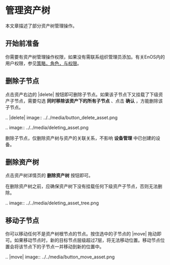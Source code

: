 # 管理资产树

本文章描述了部分资产树管理操作。

## 开始前准备

你需要有资产树管理操作权限，如果没有需联系组织管理员添加。有关EnOS内的用户权限，参见[策略，角色，与权限](/docs/iam/zh_CN/latest/access_policy)。

## 删除子节点

点击资产右边的 |delete| 按钮即可删除子节点。如果该子节点下又挂载了下级资产子节点，需要勾选 **同时移除该资产下的所有子节点** 、点击 **确认** ，方能删除该子节点。

.. |delete| image:: ../../media/button_delete_asset.png

.. image:: ../../media/deleting_asset.png

删除子节点，仅删除资产树与资产的关联关系，不影响 **设备管理** 中已创建的设备。

## 删除资产树

点击资产树详情页的 **删除资产树** 按钮即可。

在删除资产树之前，应确保资产树下没有挂载任何下级资产子节点，否则无法删除。

.. image:: ../../media/deleting_asset_tree.png

## 移动子节点

你可以移动任何不是资产树根节点的节点。按住选中的子节点的 |move| 拖动即可。如果移动节点时，新的目标节点层级超过7层，将无法移动位置。移动节点位置会将该节点下的子节点一并移动到新的位置中。

.. |move| image:: ../../media/button_move_asset.png

<!--end-->


